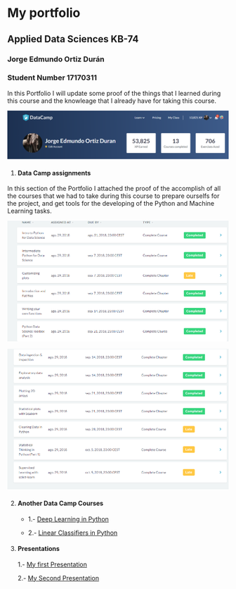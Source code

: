 # My portfolio
## Applied Data Sciences KB-74
### Jorge Edmundo Ortiz Durán
### Student Number 17170311

In this Portfolio I will update some proof of the things that I learned during this course and the knowleage that I already have 
for taking this course.

![Data Camp XP](Data_camp_XP.png)
                
1. #### Data Camp assignments
In this section of the Portfolio I attached the proof of the accomplish of all the courses that we had to take during this course to 
prepare ourselfs for the project, and get tools for the developing of the Python and Machine Learning tasks.

![Data Camp courses_1](cursos_1.png)

![Data Camp courses_1](cursos_2.png)
                


2. #### Another Data Camp Courses

     * 1.- [Deep Learning in Python](https://www.datacamp.com/statement-of-accomplishment/course/ce565a19adf03772d80876e47c3fca7acc432bc6)
 
     * 2.- [Linear Classifiers in Python](https://www.datacamp.com/statement-of-accomplishment/course/9ab6f431f07d3f3c21c67bf1166e68d9ea02331e)
     
 
3. #### Presentations
    
     1.- [My first Presentation](https://dehaagsehogeschool.sharepoint.com/:p:/r/sites/CYBERSECURITY/_layouts/15/Doc.aspx?sourcedoc=%7B8645db27-786a-4f6d-bc72-ec0f3aa0e917%7D&action=edit&uid=%7B8645DB27-786A-4F6D-BC72-EC0F3AA0E917%7D&ListItemId=25&ListId=%7BD7849A54-8F0B-4F8D-9BB8-3466C208DA4F%7D&odsp=1&env=prod)
     
      2.- [My Second Presentation](https://dehaagsehogeschool.sharepoint.com/:p:/r/sites/CYBERSECURITY/_layouts/15/Doc.aspx?sourcedoc=%7B2633daff-1efe-4411-a421-2ef104c8c595%7D&action=edit&uid=%7B2633DAFF-1EFE-4411-A421-2EF104C8C595%7D&ListItemId=38&ListId=%7BD7849A54-8F0B-4F8D-9BB8-3466C208DA4F%7D&odsp=1&env=prod)

